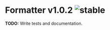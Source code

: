 
# Formatter v1.0.2 ![stable](https://img.shields.io/badge/stability-stable-4EBA0F.svg?style=flat)

**TODO:** Write tests and documentation.
